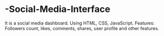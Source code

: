 # -Social-Media-Interface
It is a social media dashboard.
Using HTML, CSS, JavaScript.
Features: Followers count, likes, comments, shares, user profile and other features.
